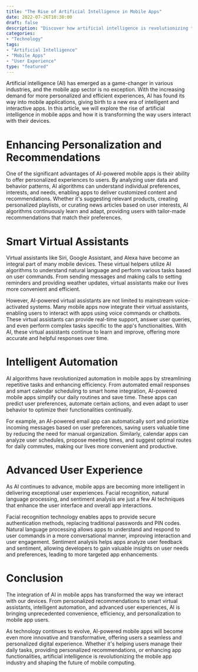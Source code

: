 ```yaml
--- 
title: "The Rise of Artificial Intelligence in Mobile Apps" 
date: 2022-07-26T10:30:00 
draft: false 
description: "Discover how artificial intelligence is revolutionizing the mobile app industry and transforming user experiences." 
categories: 
- "Technology" 
tags: 
- "Artificial Intelligence" 
- "Mobile Apps" 
- "User Experience" 
type: "featured" 
--- 
```


Artificial intelligence (AI) has emerged as a game-changer in various industries, and the mobile app sector is no exception. With the increasing demand for more personalized and efficient experiences, AI has found its way into mobile applications, giving birth to a new era of intelligent and interactive apps. In this article, we will explore the rise of artificial intelligence in mobile apps and how it is transforming the way users interact with their devices.

# Enhancing Personalization and Recommendations

One of the significant advantages of AI-powered mobile apps is their ability to offer personalized experiences to users. By analyzing user data and behavior patterns, AI algorithms can understand individual preferences, interests, and needs, enabling apps to deliver customized content and recommendations. Whether it's suggesting relevant products, creating personalized playlists, or curating news articles based on user interests, AI algorithms continuously learn and adapt, providing users with tailor-made recommendations that match their preferences.

# Smart Virtual Assistants

Virtual assistants like Siri, Google Assistant, and Alexa have become an integral part of many mobile devices. These virtual helpers utilize AI algorithms to understand natural language and perform various tasks based on user commands. From sending messages and making calls to setting reminders and providing weather updates, virtual assistants make our lives more convenient and efficient.

However, AI-powered virtual assistants are not limited to mainstream voice-activated systems. Many mobile apps now integrate their virtual assistants, enabling users to interact with apps using voice commands or chatbots. These virtual assistants can provide real-time support, answer user queries, and even perform complex tasks specific to the app's functionalities. With AI, these virtual assistants continue to learn and improve, offering more accurate and helpful responses over time.

# Intelligent Automation

AI algorithms have revolutionized automation in mobile apps by streamlining repetitive tasks and enhancing efficiency. From automated email responses and smart calendar scheduling to smart home integration, AI-powered mobile apps simplify our daily routines and save time. These apps can predict user preferences, automate certain actions, and even adapt to user behavior to optimize their functionalities continually.

For example, an AI-powered email app can automatically sort and prioritize incoming messages based on user preferences, saving users valuable time by reducing the need for manual organization. Similarly, calendar apps can analyze user schedules, propose meeting times, and suggest optimal routes for daily commutes, making our lives more convenient and productive.

# Advanced User Experience

As AI continues to advance, mobile apps are becoming more intelligent in delivering exceptional user experiences. Facial recognition, natural language processing, and sentiment analysis are just a few AI techniques that enhance the user interface and overall app interactions.

Facial recognition technology enables apps to provide secure authentication methods, replacing traditional passwords and PIN codes. Natural language processing allows apps to understand and respond to user commands in a more conversational manner, improving interaction and user engagement. Sentiment analysis helps apps analyze user feedback and sentiment, allowing developers to gain valuable insights on user needs and preferences, leading to more targeted app enhancements.

# Conclusion

The integration of AI in mobile apps has transformed the way we interact with our devices. From personalized recommendations to smart virtual assistants, intelligent automation, and advanced user experiences, AI is bringing unprecedented convenience, efficiency, and personalization to mobile app users.

As technology continues to evolve, AI-powered mobile apps will become even more innovative and transformative, offering users a seamless and personalized digital experience. Whether it's helping users manage their daily tasks, providing personalized recommendations, or enhancing app functionalities, artificial intelligence is revolutionizing the mobile app industry and shaping the future of mobile computing.
